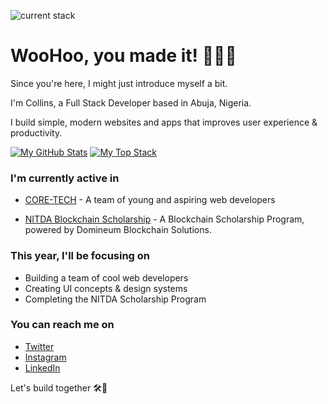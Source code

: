 ![current stack](https://i.ibb.co/2NVnGc9/2000x666.jpg)
# WooHoo, you made it! 🎉👏🤝

Since you're here, I might just introduce myself a bit.

I'm Collins, a Full Stack Developer based in Abuja, Nigeria.

I build simple, modern websites and apps that improves user experience & productivity.

[![My GitHub Stats](https://github-readme-stats.vercel.app/api?username=collinsduzzy&count_private=true&show_icons=true&theme=synthwave)](https://github.com/collinsduzzy/github-readme-stats)
[![My Top Stack](https://github-readme-stats.vercel.app/api/top-langs/?username=collinsduzzy&layout=compact)](https://github.com/anuraghazra/github-readme-stats)

### I'm currently active in

* [CORE-TECH](https://github.com/coresystechng) - A team of young and aspiring web developers

* [NITDA Blockchain Scholarship](https://github.com/calistus-igwilo/nitda-blockchain-scholarship) - A Blockchain Scholarship Program, powered by Domineum Blockchain Solutions.

### This year, I'll be focusing on

* Building a team of cool web developers
* Creating UI concepts & design systems
* Completing the NITDA Scholarship Program

### You can reach me on

* [Twitter](https://www.twitter.com/clnsdzy)
* [Instagram](https://www.instagram.com/clnsdzy)
* [LinkedIn](https://www.linkedin.com/in/collins-okoroafor-60732b12a/y)

Let's build together 🛠🚀 